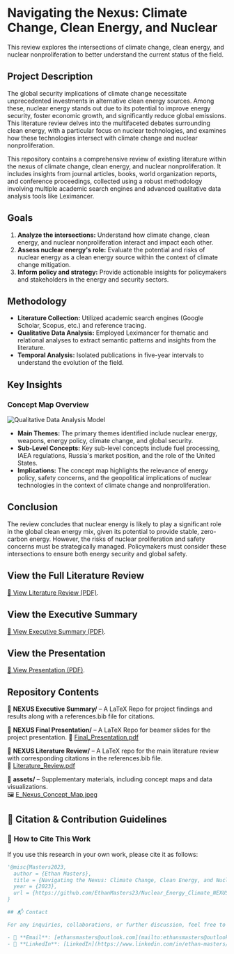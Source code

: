 # Navigating the Nexus: Climate Change, Clean Energy, and Nuclear

This review explores the intersections of climate change, clean energy, and nuclear nonproliferation to better understand the current status of the field.

## Project Description

The global security implications of climate change necessitate unprecedented investments in alternative clean energy sources. Among these, nuclear energy stands out due to its potential to improve energy security, foster economic growth, and significantly reduce global emissions. This literature review delves into the multifaceted debates surrounding clean energy, with a particular focus on nuclear technologies, and examines how these technologies intersect with climate change and nuclear nonproliferation.

This repository contains a comprehensive review of existing literature within the nexus of climate change, clean energy, and nuclear nonproliferation. It includes insights from journal articles, books, world organization reports, and conference proceedings, collected using a robust methodology involving multiple academic search engines and advanced qualitative data analysis tools like Leximancer.

## Goals

1. **Analyze the intersections:** Understand how climate change, clean energy, and nuclear nonproliferation interact and impact each other.
2. **Assess nuclear energy's role:** Evaluate the potential and risks of nuclear energy as a clean energy source within the context of climate change mitigation.
3. **Inform policy and strategy:** Provide actionable insights for policymakers and stakeholders in the energy and security sectors.

## Methodology

- **Literature Collection:** Utilized academic search engines (Google Scholar, Scopus, etc.) and reference tracing.
- **Qualitative Data Analysis:** Employed Leximancer for thematic and relational analyses to extract semantic patterns and insights from the literature.
- **Temporal Analysis:** Isolated publications in five-year intervals to understand the evolution of the field.

## Key Insights

### Concept Map Overview
![Qualitative Data Analysis Model](assets/E_Nexus-concept-map.jpeg)

- **Main Themes:** The primary themes identified include nuclear energy, weapons, energy policy, climate change, and global security.
- **Sub-Level Concepts:** Key sub-level concepts include fuel processing, IAEA regulations, Russia's market position, and the role of the United States.
- **Implications:** The concept map highlights the relevance of energy policy, safety concerns, and the geopolitical implications of nuclear technologies in the context of climate change and nonproliferation.

## Conclusion

The review concludes that nuclear energy is likely to play a significant role in the global clean energy mix, given its potential to provide stable, zero-carbon energy. However, the risks of nuclear proliferation and safety concerns must be strategically managed. Policymakers must consider these intersections to ensure both energy security and global safety.

## View the Full Literature Review
[📄 View Literature Review (PDF)](https://raw.githubusercontent.com/EthanMasters23/Nuclear_Energy_Climate_NEXUS_Research/main/assets/NEXUS_Literature_Review.pdf).

## View the Executive Summary
[📄 View Executive Summary (PDF)](https://raw.githubusercontent.com/EthanMasters23/Nuclear_Energy_Climate_NEXUS_Research/main/assets/NEXUS_Executive_Summary.pdf).

## View the Presentation
[📄 View Presentation (PDF)](https://raw.githubusercontent.com/EthanMasters23/Nuclear_Energy_Climate_NEXUS_Research/main/assets/NEXUS_Presentation.pdf).

## Repository Contents

📁 **NEXUS Executive Summary/** – A LaTeX Repo for project findings and results along with a references.bib file for citations.

📁 **NEXUS Final Presentation/** – A LaTeX Repo for beamer slides for the project presentation.
📄 [Final_Presentation.pdf](NEXUS%20Final%20Presentation/Final_Presentation.pdf)

📁 **NEXUS Literature Review/** – A LaTeX repo for the main literature review with corresponding citations in the references.bib file.  
📄 [Literature_Review.pdf](NEXUS%20Literature%20Review/Literature_Review.pdf)

📁 **assets/** – Supplementary materials, including concept maps and data visualizations.  
🖼️ [E_Nexus_Concept_Map.jpeg](assets/E_Nexus_Concept_Map.jpeg)

## 📖 Citation & Contribution Guidelines

### 📌 **How to Cite This Work**
If you use this research in your own work, please cite it as follows:
```bibtex
'@misc{Masters2023,
  author = {Ethan Masters},
  title = {Navigating the Nexus: Climate Change, Clean Energy, and Nuclear Nonproliferation},
  year = {2023},
  url = {https://github.com/EthanMasters23/Nuclear_Energy_Climate_NEXUS_Research}
}

## 📬 Contact

For any inquiries, collaborations, or further discussion, feel free to reach out:

- 📧 **Email**: [ethansmasters@outlook.com](mailto:ethansmasters@outlook.com)
- 🔗 **LinkedIn**: [LinkedIn](https://www.linkedin.com/in/ethan-masters/)

